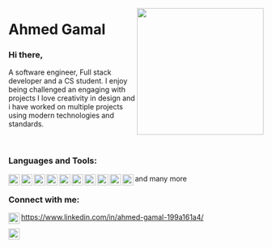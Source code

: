 <a target="_blank" href="https://aghanem.herokuapp.com"><img width="250" align="right" 
src="https://media.giphy.com/media/KzKDpvEtLcQeh6gC9z/giphy.gif"></a>
# Ahmed Gamal
### Hi there,
 A software engineer, Full stack developer and a CS student. I enjoy being challenged an engaging with projects I love creativity in design and i have worked on multiple projects using modern technologies and standards.


<br />

### Languages and Tools:

<img align="left" alt="HTML5" width="22px" src="https://www.flaticon.com/svg/static/icons/svg/226/226269.svg" />
<img align="left" alt="CSS3" width="22px" src="https://www.flaticon.com/svg/static/icons/svg/732/732190.svg" />
<img align="left" alt="JS" width="22px" src="https://www.flaticon.com/svg/static/icons/svg/919/919828.svg" />
<!-- <img align="left" alt="Node" width="22px" src="https://www.flaticon.com/svg/static/icons/svg/919/919825.svg" /> -->
<img align="left" alt="React" width="22px" src="https://www.flaticon.com/svg/static/icons/svg/919/919851.svg" />
<img align="left" alt="Angular" width="22px" src="https://upload.wikimedia.org/wikipedia/commons/thumb/c/cf/Angular_full_color_logo.svg/2048px-Angular_full_color_logo.svg.png" />
<img align="left" alt="MongoDB" width="22px" src="https://upload-icon.s3.us-east-2.amazonaws.com/uploads/icons/png/1888890291551942128-512.png" />
<img align="left" alt="SQL" width="22px" src="https://www.flaticon.com/svg/static/icons/svg/1265/1265531.svg"/>
<img align="left" alt=PostgreSQL" width="22px" src="https://upload-icon.s3.us-east-2.amazonaws.com/uploads/icons/png/16876668881551942134-512.png"/>              
<img align="left" alt="Python" width="22px" src="https://upload-icon.s3.us-east-2.amazonaws.com/uploads/icons/png/12785093741551942290-512.png" />
<img align="left" alt="c#" width="22px" src="https://www.flaticon.com/svg/static/icons/svg/358/358879.svg" />

and many more
<br />

### Connect with me:

<img align="left" alt="LinkedIn" width="22px" src="https://upload-icon.s3.us-east-2.amazonaws.com/uploads/icons/png/16090541531530099327-512.png" /> https://www.linkedin.com/in/ahmed-gamal-199a161a4/


<img align="left" alt="gmail" width="22px" src="https://www.flaticon.com/svg/static/icons/svg/732/732200.svg" />
                                        
                                        
                                       



